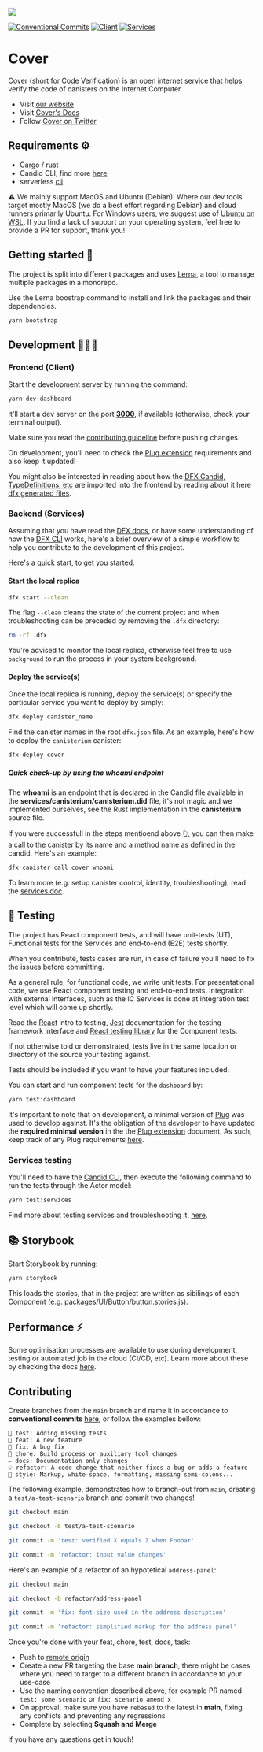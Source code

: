 ![](https://docs.covercode.ooo/overview/imgs/mainn.png)

[![Conventional Commits](https://img.shields.io/badge/Conventional%20Commits-1.0.0-blue.svg)](https://conventionalcommits.org)
[![Client](https://github.com/Psychedelic/fleek-ooo/actions/workflows/pr-test-runner-client.yml/badge.svg)](https://github.com/Psychedelic/fleek-ooo/actions/workflows/pr-test-runner-client.yml)
[![Services](https://github.com/Psychedelic/fleek-ooo/actions/workflows/pr-test-runner-services.yml/badge.svg)](https://github.com/Psychedelic/fleek-ooo/actions/workflows/pr-test-runner-services.yml)


# Cover

Cover (short for Code Verification) is an open internet service that helps verify the code of canisters on the Internet Computer.

- Visit [our website](https://covercode.ooo)
- Visit [Cover's Docs](https://docs.covercode.ooo)
- Follow [Cover on Twitter](https://twitter.com/cover_ois) 

## Requirements ⚙️

- Cargo / rust
- Candid CLI, find more [here](docs/dfx.md#developer-tools)
- serverless [cli](https://www.serverless.com/framework/docs/getting-started) 

⚠️ We mainly support MacOS and Ubuntu (Debian). Where our dev tools target mostly MacOS (we do a best effort regarding Debian) and cloud runners primarily Ubuntu. For Windows users, we suggest use of [Ubuntu on WSL](https://ubuntu.com/wsl). If you find a lack of support on your operating system, feel free to provide a PR for support, thank you!

## Getting started 🤔

The project is split into different packages and uses [Lerna](https://lerna.js.org/), a tool to manage multiple packages in a monorepo.

Use the Lerna boostrap command to install and link the packages and their dependencies.

```sh
yarn bootstrap
```

## Development 👷🏻‍♀️

### Frontend (Client)

Start the development server by running the command:

```sh
yarn dev:dashboard
```

It'll start a dev server on the port **[3000](http://localhost:3000/)**, if available (otherwise, check your terminal output).

Make sure you read the [contributing guideline](#contributing) before pushing changes.

On development, you'll need to check the [Plug extension](docs/plug-extension) requirements and also keep it updated!

You might also be interested in reading about how the [DFX Candid, TypeDefinitions, etc](docs/dfx.md) are imported into the frontend by reading about it here [dfx generated files](docs/dfx.md#generated-frontend-files).

### Backend (Services)

Assuming that you have read the [DFX docs](docs/dfx.md), or have some understanding of how the [DFX CLI](https://sdk.dfinity.org/docs/developers-guide/cli-reference.html) works, here's a brief overview of a simple workflow to help you contribute to the development of this project.

Here's a quick start, to get you started.

#### Start the local replica

```sh
dfx start --clean
```

The flag `--clean` cleans the state of the current project and when troubleshooting can be preceded by removing the `.dfx` directory:

```sh
rm -rf .dfx
```

You're advised to monitor the local replica, otherwise feel free to use `--background` to run the process in your system background.

#### Deploy the service(s)

Once the local replica is running, deploy the service(s) or specify the particular service you want to deploy by simply:

```sh
dfx deploy canister_name
```

Find the canister names in the root `dfx.json` file. As an example, here's how to deploy the `canisterium` canister:

```sh
dfx deploy cover
```

##### Quick check-up by using the whoami endpoint

The **whoami** is an endpoint that is declared in the Candid file available in the **services/canisterium/canisterium.did** file, it's not magic and we implemented ourselves, see the Rust implementation in the **canisterium** source file.

If you were successfull in the steps mentioend above 👆, you can then make a call to the canister by its name and a method name as defined in the candid. Here's an example:

```sh
dfx canister call cover whoami
```

To learn more (e.g. setup canister control, identity, troubleshooting), read the [services doc](docs/services.md).

## 💍 Testing

The project has React component tests, and will have unit-tests (UT), Functional tests for the Services and end-to-end (E2E) tests shortly.

When you contribute, tests cases are run, in case of failure you'll need to fix the issues before committing.

As a general rule, for functional code, we write unit tests. For presentational code, we use React component testing and end-to-end tests. Integration with external interfaces, such as the IC Services is done at integration test level which will come up shortly.

Read the [React](https://reactjs.org/docs/testing.html) intro to testing, [Jest](https://jestjs.io/) documentation for the testing framework interface and [React testing library](https://testing-library.com/docs/react-testing-library/intro/) for the Component tests.

If not otherwise told or demonstrated, tests live in the same location or directory of the source your testing against.

Tests should be included if you want to have your features included.

You can start and run component tests for the `dashboard` by:

```sh
yarn test:dashboard
```

It's important to note that on development, a minimal version of [Plug](https://plugwallet.ooo/) was used to develop against. It's the obligation of the developer to have updated the **required minimal version** in the the [Plug extension](docs/plug-extension) document. As such, keep track of any Plug requirements [here](docs/plug-extension).

### Services testing

You'll need to have the [Candid CLI](https://github.com/dfinity/candid/tree/master/tools/didc), then execute the following command to run the tests through the Actor model:

```sh
yarn test:services
```

Find more about testing services and troubleshooting it, [here](docs/services.md#testing).

## 📚 Storybook

Start Storybook by running:

```sh
yarn storybook
```

This loads the stories, that in the project are written as sibilings of each Component (e.g. packages/UI/Button/button.stories.js).

## Performance ⚡️

Some optimisation processes are available to use during development, testing or automated job in the cloud (CI/CD, etc). Learn more about these by checking the docs [here](docs/performance.md).

## Contributing

Create branches from the `main` branch and name it in accordance to **conventional commits** [here](https://www.conventionalcommits.org/en/v1.0.0/), or follow the examples bellow:

```
💍 test: Adding missing tests
🎸 feat: A new feature
🐛 fix: A bug fix
🤖 chore: Build process or auxiliary tool changes
✏️ docs: Documentation only changes
💡 refactor: A code change that neither fixes a bug or adds a feature
💄 style: Markup, white-space, formatting, missing semi-colons...
```

The following example, demonstrates how to branch-out from `main`, creating a `test/a-test-scenario` branch and commit two changes!

```sh
git checkout main

git checkout -b test/a-test-scenario

git commit -m 'test: verified X equals Z when Foobar'

git commit -m 'refactor: input value changes'
```

Here's an example of a refactor of an hypotetical `address-panel`:

```sh
git checkout main

git checkout -b refactor/address-panel

git commit -m 'fix: font-size used in the address description'

git commit -m 'refactor: simplified markup for the address panel'
```

Once you're done with your feat, chore, test, docs, task:

- Push to [remote origin](https://github.com/Psychedelic/fleek-ooo.git)
- Create a new PR targeting the base **main branch**, there might be cases where you need to target to a different branch in accordance to your use-case
- Use the naming convention described above, for example PR named `test: some scenario` or `fix: scenario amend x`
- On approval, make sure you have `rebased` to the latest in **main**, fixing any conflicts and preventing any regressions
- Complete by selecting **Squash and Merge**

If you have any questions get in touch!
